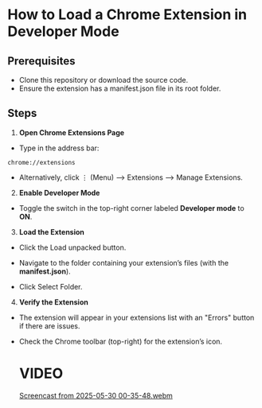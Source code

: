 # How to Load a Chrome Extension in Developer Mode

## Prerequisites
* Clone this repository or download the source code. 
* Ensure the extension has a manifest.json file in its root folder.

## Steps

1. **Open Chrome Extensions Page**
* Type in the address bar:
```
chrome://extensions  
```
* Alternatively, click ⋮ (Menu) --> Extensions --> Manage Extensions.

2. **Enable Developer Mode**
* Toggle the switch in the top-right corner labeled **Developer mode** to **ON**.

3. **Load the Extension**

* Click the Load unpacked button.

* Navigate to the folder containing your extension’s files (with the **manifest.json**).

* Click Select Folder.

4. **Verify the Extension**

* The extension will appear in your extensions list with an "Errors" button if there are issues.
* Check the Chrome toolbar (top-right) for the extension’s icon.

  # **VIDEO**
  [Screencast from 2025-05-30 00-35-48.webm](https://github.com/user-attachments/assets/d5cf7e80-c3f4-49b5-bf71-345e5ff8643b)
